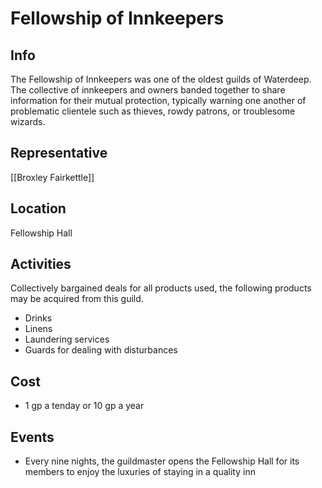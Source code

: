 # Fellowship of Innkeepers

## Info

The Fellowship of Innkeepers was one of the oldest guilds of Waterdeep. The collective of innkeepers and owners banded together to share information for their mutual protection, typically warning one another of problematic clientele such as thieves, rowdy patrons, or troublesome wizards.

## Representative

[[Broxley Fairkettle]]

## Location

Fellowship Hall

## Activities

Collectively bargained deals for all products used, the following products may be acquired from this guild.

- Drinks
- Linens
- Laundering services
- Guards for dealing with disturbances

## Cost

- 1 gp a tenday or 10 gp a year

## Events

- Every nine nights, the guildmaster opens the Fellowship Hall for its members to enjoy the luxuries of staying in a quality inn
